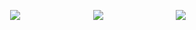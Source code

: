⠀⠀⠀⠀⠀⠀⠀⠀⠀⠀⠀![](https://64.media.tumblr.com/65ad24a26bc390ffb112eef2e9258ef9/2f692420ece9ceb5-c0/s2048x3072/d37e9229be6550c2bd11deb8a0c4be8b70b9f4a8.pnj)
⠀⠀⠀⠀⠀⠀⠀⠀⠀⠀⠀![](https://s3.getstickerpack.com/storage/uploads/sticker-pack/genshin-impact-nilou/tray_large.png?4d5298f4b254b36c673e13c39a7713c2)
⠀⠀⠀⠀⠀⠀⠀⠀⠀⠀⠀![](https://64.media.tumblr.com/7d263d16925b18f86363ac9a484958f6/2f692420ece9ceb5-2a/s2048x3072/3bffee31e7b976139be80fb490982d3d1f0d5a07.pnj)

